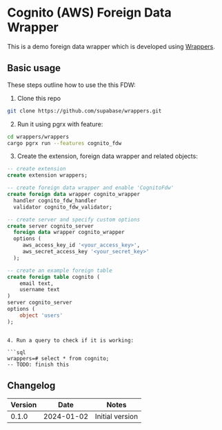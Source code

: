 # Cognito (AWS) Foreign Data Wrapper

This is a demo foreign data wrapper which is developed using [Wrappers](https://github.com/supabase/wrappers).

## Basic usage

These steps outline how to use the this FDW:

1. Clone this repo

```bash
git clone https://github.com/supabase/wrappers.git
```

2. Run it using pgrx with feature:

```bash
cd wrappers/wrappers
cargo pgrx run --features cognito_fdw
```

3. Create the extension, foreign data wrapper and related objects:



``` sql
-- create extension
create extension wrappers;
```

``` sql
-- create foreign data wrapper and enable 'CognitoFdw'
create foreign data wrapper cognito_wrapper
  handler cognito_fdw_handler
  validator cognito_fdw_validator;
```



``` sql
-- create server and specify custom options
create server cognito_server
  foreign data wrapper cognito_wrapper
  options (
     aws_access_key_id '<your_access_key>',
     aws_secret_access_key '<your_secret_key>'
  );
```


``` sql
-- create an example foreign table
create foreign table cognito (
    email text,
    username text
)
server cognito_server
options (
    object 'users'
);
```


```

4. Run a query to check if it is working:

```sql
wrappers=# select * from cognito;
-- TODO: finish this

```

## Changelog

| Version | Date       | Notes                                                |
| ------- | ---------- | ---------------------------------------------------- |
| 0.1.0   | 2024-01-02 | Initial version                                      |
